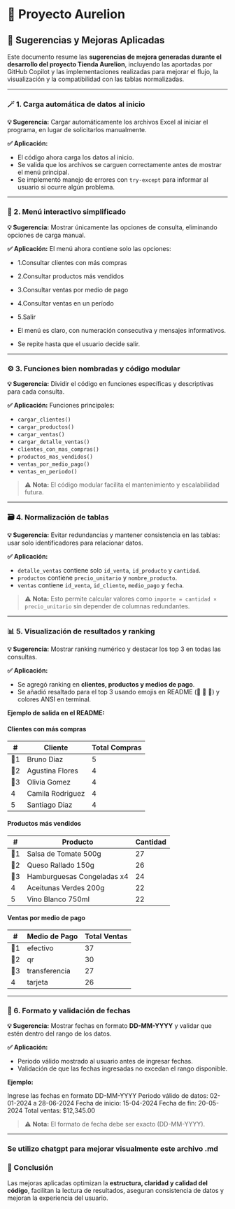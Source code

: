 # 🧠 Proyecto Aurelion

## 📝 Sugerencias y Mejoras Aplicadas

Este documento resume las **sugerencias de mejora generadas durante el desarrollo del proyecto Tienda Aurelion**, incluyendo las aportadas por GitHub Copilot y las implementaciones realizadas para mejorar el flujo, la visualización y la compatibilidad con las tablas normalizadas.

---

### 🪄 1. Carga automática de datos al inicio

**💡 Sugerencia:**
Cargar automáticamente los archivos Excel al iniciar el programa, en lugar de solicitarlos manualmente.

**✅ Aplicación:**

* El código ahora carga los datos al inicio.
* Se valida que los archivos se carguen correctamente antes de mostrar el menú principal.
* Se implementó manejo de errores con `try-except` para informar al usuario si ocurre algún problema.

---

### 🧭 2. Menú interactivo simplificado

**💡 Sugerencia:**
Mostrar únicamente las opciones de consulta, eliminando opciones de carga manual.

**✅ Aplicación:**
El menú ahora contiene solo las opciones:

* 1.Consultar clientes con más compras

* 2.Consultar productos más vendidos

* 3.Consultar ventas por medio de pago

* 4.Consultar ventas en un período

* 5.Salir

* El menú es claro, con numeración consecutiva y mensajes informativos.

* Se repite hasta que el usuario decide salir.

---

### ⚙️ 3. Funciones bien nombradas y código modular

**💡 Sugerencia:**
Dividir el código en funciones específicas y descriptivas para cada consulta.

**✅ Aplicación:**
Funciones principales:

* `cargar_clientes()`
* `cargar_productos()`
* `cargar_ventas()`
* `cargar_detalle_ventas()`
* `clientes_con_mas_compras()`
* `productos_mas_vendidos()`
* `ventas_por_medio_pago()`
* `ventas_en_periodo()`

> ⚠️ **Nota:** El código modular facilita el mantenimiento y escalabilidad futura.

---

### 🗃️ 4. Normalización de tablas

**💡 Sugerencia:**
Evitar redundancias y mantener consistencia en las tablas: usar solo identificadores para relacionar datos.

**✅ Aplicación:**

* `detalle_ventas` contiene solo `id_venta`, `id_producto` y `cantidad`.
* `productos` contiene `precio_unitario` y `nombre_producto`.
* `ventas` contiene `id_venta`, `id_cliente`, `medio_pago` y `fecha`.

> ⚠️ **Nota:** Esto permite calcular valores como `importe = cantidad × precio_unitario` sin depender de columnas redundantes.

---

### 📊 5. Visualización de resultados y ranking

**💡 Sugerencia:**
Mostrar ranking numérico y destacar los top 3 en todas las consultas.

**✅ Aplicación:**

* Se agregó ranking en **clientes, productos y medios de pago**.
* Se añadió resaltado para el top 3 usando emojis en README (🥇 🥈 🥉) y colores ANSI en terminal.

**Ejemplo de salida en el README:**

#### Clientes con más compras

| #   | Cliente          | Total Compras  |
| --- | ---------------- | -------------  |
| 🥇1 | Bruno Diaz       | 5             |
| 🥈2 | Agustina Flores  | 4             |
| 🥉3 | Olivia Gomez     | 4             |
| 4   | Camila Rodriguez | 4              |
| 5   | Santiago Diaz    | 4              |

#### Productos más vendidos

| #   | Producto                   | Cantidad |
| --- | -------------------------- | -------- |
| 🥇1 | Salsa de Tomate 500g       | 27       |
| 🥈2 | Queso Rallado 150g         | 26       |
| 🥉3 | Hamburguesas Congeladas x4 | 24       |
| 4   | Aceitunas Verdes 200g      | 22       |
| 5   | Vino Blanco 750ml          | 22       |

#### Ventas por medio de pago

| #   | Medio de Pago | Total Ventas |
| --- | ------------- | ------------ |
| 🥇1 | efectivo      | 37           |
| 🥈2 | qr            | 30           |
| 🥉3 | transferencia | 27           |
| 4   | tarjeta       | 26           |

---

### 📅 6. Formato y validación de fechas

**💡 Sugerencia:**
Mostrar fechas en formato **DD-MM-YYYY** y validar que estén dentro del rango de los datos.

**✅ Aplicación:**

* Periodo válido mostrado al usuario antes de ingresar fechas.
* Validación de que las fechas ingresadas no excedan el rango disponible.

**Ejemplo:**

Ingrese las fechas en formato DD-MM-YYYY
Periodo válido de datos: 02-01-2024 a 28-06-2024
Fecha de inicio: 15-04-2024
Fecha de fin: 20-05-2024
Total ventas: $12,345.00

> ⚠️ **Nota:** El formato de fecha debe ser exacto (DD-MM-YYYY).
---

### Se utilizo chatgpt para mejorar visualmente este archivo .md

### 📘 Conclusión

Las mejoras aplicadas optimizan la **estructura, claridad y calidad del código**, facilitan la lectura de resultados, aseguran consistencia de datos y mejoran la experiencia del usuario.
